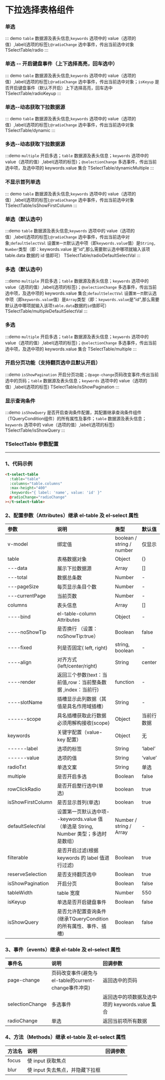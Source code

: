 # 下拉选择表格组件

### 单选

::: demo `table` 数据源及表头信息;`keywords` 选项中的 value（选项的值）,label(选项的标签);`@radioChange` 选中事件，传出当前选中对象
TSelectTable/radio
:::

### 单选 -- 开启键盘事件（上下选择高亮，回车选中）

::: demo `table` 数据源及表头信息;`keywords` 选项中的 value（选项的值）,label(选项的标签);`@radioChange` 选中事件，传出当前选中对象；`isKeyup` 是否开启键盘事件（默认不开启）上下选择高亮，回车选中
TSelectTable/radioKeyup
:::

### 单选--动态获取下拉数据源

::: demo `table` 数据源及表头信息;`keywords` 选项中的 value（选项的值）,label(选项的标签);`@radioChange` 选中事件，传出当前选中对象
TSelectTable/dynamic
:::

### 多选--动态获取下拉数据源

:::demo `multiple` 开启多选；`table` 数据源及表头信息；`keywords` 选项中的 value（选项的值）,label(选项的标签)；`@selectionChange` 多选事件，传出当前选中项，及选中项的 keywords.value 集合
TSelectTable/dynamicMultiple
:::

### 不显示首列单选

::: demo `table` 数据源及表头信息;`keywords` 选项中的 value（选项的值）,label(选项的标签);`@radioChange` 选中事件，传出当前选中对象
TSelectTable/isShowFirstColumn
:::

### 单选（默认选中）

:::demo `table` 数据源及表头信息;`keywords` 选项中的 value（选项的值）,label(选项的标签);`@radioChange` 选中事件，传出当前选中对象;`defaultSelectVal` 设置`第一页`默认选中项（即`keywords.value`值）是`String, Number`类型（即：keywords.value 是"id",那么需要默认选中哪项就输入该项 table.data 数据的 id 值即可）
TSelectTable/radioDefaultSelectVal
:::

### 多选（默认选中）

:::demo `multiple` 开启多选；`table` 数据源及表头信息；`keywords` 选项中的 value（选项的值）,label(选项的标签)；`@selectionChange` 多选事件，传出当前选中项，及选中项的 keywords.value 集合;`defaultSelectVal` 设置`第一页`默认选中项（即`keywords.value`值）是`Array`类型（即：`keywords.value`是"id",那么需要默认选中哪项就输入该项`table.data`数据的`id`值即可）
TSelectTable/multipleDefaultSelectVal
:::

### 多选

:::demo `multiple` 开启多选；`table` 数据源及表头信息；`keywords` 选项中的 value（选项的值）,label(选项的标签)；`@selectionChange` 多选事件，传出当前选中项，及选中项的 keywords.value 集合
TSelectTable/multiple
:::

### 开启分页功能（支持翻页选中且默认开启）

:::demo `isShowPagination` 开启分页功能；`@page-change`页码改变事件;传出当前选中的页码；`table` 数据源及表头信息；`keywords` 选项中的 value（选项的值）,label(选项的标签)
TSelectTable/isShowPagination
:::

### 显示查询条件

:::demo `isShowQuery` 是否开启查询条件配置，其配置继承查询条件组件（TQueryCondition组件）的所有属性及事件；`table` 数据源及表头信息；`keywords` 选项中的 value（选项的值）,label(选项的标签)
TSelectTable/isShowQuery
:::

### TSelectTable 参数配置

---

### 1、代码示例

```html
<t-select-table
  :table="table"
  :columns="table.columns"
  :max-height="400"
  :keywords="{ label: 'name', value: 'id' }"
  @radioChange="radioChange"
></t-select-table>
```

### 2、配置参数（Attributes）继承 el-table 及 el-select 属性

| 参数              | 说明                                                                                | 类型                      | 默认值     |
| :---------------- | :---------------------------------------------------------------------------------- | :------------------------ | :--------- |
| v-model           | 绑定值                                                                              | boolean / string / number | 仅显示     |
| table             | 表格数据对象                                                                        | Object                    | {}         |
| ---data           | 展示下拉数据源                                                                      | Array                     | []         |
| ---total          | 数据总条数                                                                          | Number                    | -          |
| ---pageSize       | 每页显示条目个数                                                                    | Number                    | -          |
| ---currentPage    | 当前页数                                                                            | Number                    | -          |
| columns           | 表头信息                                                                            | Array                     | []         |
| ----bind          | el-table-column Attributes                                                          | Object                    | -          |
| ----noShowTip     | 是否换行 （设置：noShowTip:true）                                                   | Boolean                   | false      |
| ----fixed         | 列是否固定( left, right)                                                            | string, boolean           | -          |
| ----align         | 对齐方式(left/center/right)                                                         | String                    | center     |
| ----render        | 返回三个参数(text：当前值,row：当前整条数据 ,index：当前行)                         | function                  | -          |
| ----slotName      | 插槽显示此列数据（其值是具名作用域插槽）                                            | String                    | -          |
| ------scope       | 具名插槽获取此行数据必须用解构接收{scope}                                           | Object                    | 当前行数据 |
| keywords          | 关键字配置（value-key 配置）                                                        | Object                    | 无         |
| ------label       | 选项的标签                                                                          | String                    | ‘label’    |
| ------value       | 选项的值                                                                            | String                    | ‘value’    |
| radioTxt          | 单选文案                                                                            | String                    | 单选       |
| multiple          | 是否开启多选                                                                        | Boolean                   | false      |
| rowClickRadio     | 是否开启整行选中(单选)                                                              | boolean                   | true       |
| isShowFirstColumn | 是否显示首列(单选)                                                                  | boolean                   | true       |
| defaultSelectVal  | 设置第一页默认选中项--keywords.value 值（单选是 String, Number 类型；多选时是数组） | Number / string / Array   | -          |
| filterable        | 是否开启过滤(根据 keywords 的 label 值进行过滤)                                     | Boolean                   | true       |
| reserveSelection  | 是否支持翻页选中                                                                    | Boolean                   | true       |
| isShowPagination  | 开启分页                                                                            | Boolean                   | false      |
| tableWidth        | table 宽度                                                                          | Number                    | 550        |
| isKeyup           | 单选是否开启键盘事件                                                                | Boolean                   | false      |
| isShowQuery       | 是否允许配置查询条件(继承TQueryCondition的所有属性、事件、插槽)                     | Boolean                   | false      |

### 3、事件（events）继承 el-table 及 el-select 属性

| 事件名          | 说明                                                 | 回调参数                                       |
| :-------------- | :--------------------------------------------------- | :--------------------------------------------- |
| page-change     | 页码改变事件(避免与el-table的current-change事件冲突) | 返回选中的页码                                 |
| selectionChange | 多选事件                                             | 返回选中的项数据及选中项的 keywords.value 集合 |
| radioChange     | 单选                                                 | 返回当前项所有数据                             |

### 4、方法（Methods）继承 el-table 及 el-select 属性

| 方法名 | 说明                            | 回调参数 |
| :----- | :------------------------------ | :------- |
| focus  | 使 input 获取焦点               |          |
| blur   | 使 input 失去焦点，并隐藏下拉框 |          |
